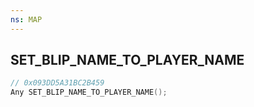 ```yaml
---
ns: MAP
---
```

## SET_BLIP_NAME_TO_PLAYER_NAME

```c
// 0x093DD5A31BC2B459
Any SET_BLIP_NAME_TO_PLAYER_NAME();
```

